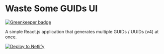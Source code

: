 # Waste Some GUIDs UI

[![Greenkeeper badge](https://badges.greenkeeper.io/neverendingqs/waste-some-guids-ui.svg)](https://greenkeeper.io/)

A simple React.js application that generates multiple GUIDs / UUIDs (v4) at once.

[![Deploy to Netlify](https://www.netlify.com/img/deploy/button.svg)](https://app.netlify.com/start/deploy?repository=https://github.com/neverendingqs/waste-some-guids-ui)
